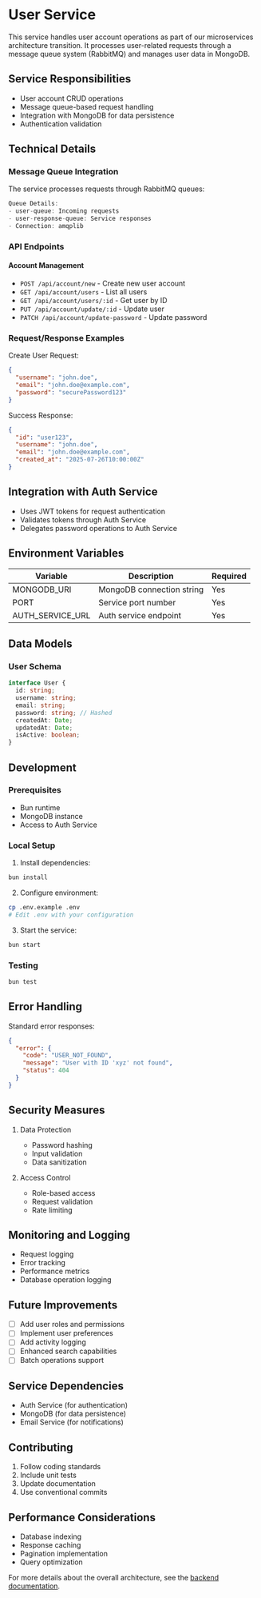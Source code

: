 # User Service

This service handles user account operations as part of our microservices architecture transition. It processes user-related requests through a message queue system (RabbitMQ) and manages user data in MongoDB.

## Service Responsibilities

- User account CRUD operations
- Message queue-based request handling
- Integration with MongoDB for data persistence
- Authentication validation

## Technical Details

### Message Queue Integration

The service processes requests through RabbitMQ queues:
```typescript
Queue Details:
- user-queue: Incoming requests
- user-response-queue: Service responses
- Connection: amqplib
```

### API Endpoints

#### Account Management
- `POST /api/account/new` - Create new user account
- `GET /api/account/users` - List all users
- `GET /api/account/users/:id` - Get user by ID
- `PUT /api/account/update/:id` - Update user
- `PATCH /api/account/update-password` - Update password

### Request/Response Examples

Create User Request:
```json
{
  "username": "john.doe",
  "email": "john.doe@example.com",
  "password": "securePassword123"
}
```

Success Response:
```json
{
  "id": "user123",
  "username": "john.doe",
  "email": "john.doe@example.com",
  "created_at": "2025-07-26T10:00:00Z"
}
```

## Integration with Auth Service

- Uses JWT tokens for request authentication
- Validates tokens through Auth Service
- Delegates password operations to Auth Service

## Environment Variables

| Variable | Description | Required |
|----------|-------------|----------|
| MONGODB_URI | MongoDB connection string | Yes |
| PORT | Service port number | Yes |
| AUTH_SERVICE_URL | Auth service endpoint | Yes |

## Data Models

### User Schema
```typescript
interface User {
  id: string;
  username: string;
  email: string;
  password: string; // Hashed
  createdAt: Date;
  updatedAt: Date;
  isActive: boolean;
}
```

## Development

### Prerequisites
- Bun runtime
- MongoDB instance
- Access to Auth Service

### Local Setup

1. Install dependencies:
```bash
bun install
```

2. Configure environment:
```bash
cp .env.example .env
# Edit .env with your configuration
```

3. Start the service:
```bash
bun start
```

### Testing

```bash
bun test
```

## Error Handling

Standard error responses:
```json
{
  "error": {
    "code": "USER_NOT_FOUND",
    "message": "User with ID 'xyz' not found",
    "status": 404
  }
}
```

## Security Measures

1. Data Protection
   - Password hashing
   - Input validation
   - Data sanitization

2. Access Control
   - Role-based access
   - Request validation
   - Rate limiting

## Monitoring and Logging

- Request logging
- Error tracking
- Performance metrics
- Database operation logging

## Future Improvements

- [ ] Add user roles and permissions
- [ ] Implement user preferences
- [ ] Add activity logging
- [ ] Enhanced search capabilities
- [ ] Batch operations support

## Service Dependencies

- Auth Service (for authentication)
- MongoDB (for data persistence)
- Email Service (for notifications)

## Contributing

1. Follow coding standards
2. Include unit tests
3. Update documentation
4. Use conventional commits

## Performance Considerations

- Database indexing
- Response caching
- Pagination implementation
- Query optimization

For more details about the overall architecture, see the [backend documentation](../../README.md).
